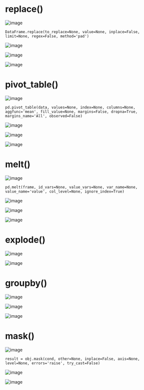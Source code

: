 
# replace()

![image](https://user-images.githubusercontent.com/60442877/232180537-0be487dc-4751-4d58-b2c1-937a06cf3171.png)

    DataFrame.replace(to_replace=None, value=None, inplace=False, limit=None, regex=False, method='pad')

![image](https://user-images.githubusercontent.com/60442877/232176264-2189d503-b864-41dc-acd2-505d8a79eef5.png)

![image](https://user-images.githubusercontent.com/60442877/232176758-d646d3fc-f10e-4ae8-ae0a-2118074b5066.png)

![image](https://user-images.githubusercontent.com/60442877/232176765-bf596cf6-7d0f-4ae0-a4d0-c9048e2f1866.png)


# pivot_table()

![image](https://user-images.githubusercontent.com/60442877/232179232-5eab8a3a-ba97-4a4b-a596-dbd7d7d052cf.png)

    pd.pivot_table(data, values=None, index=None, columns=None, aggfunc='mean', fill_value=None, margins=False, dropna=True, margins_name='All', observed=False)

![image](https://user-images.githubusercontent.com/60442877/232179268-ca85a104-08f4-46be-8b62-a7a22a93633d.png)

![image](https://user-images.githubusercontent.com/60442877/232179479-02368ad8-d252-4b93-8eff-1c60df3b600b.png)

![image](https://user-images.githubusercontent.com/60442877/232179486-642a9854-dcf5-4606-b363-775e8d95ffc7.png)

# melt()

![image](https://user-images.githubusercontent.com/60442877/232179567-05da3c43-8758-4072-ae68-4cf8fccdb7f1.png)

    pd.melt(frame, id_vars=None, value_vars=None, var_name=None, value_name='value', col_level=None, ignore_index=True)

![image](https://user-images.githubusercontent.com/60442877/232179577-773d1886-5469-416e-b056-ef2acd666e42.png)

![image](https://user-images.githubusercontent.com/60442877/232179674-112bd19c-40cf-4997-9a9b-ff1461f4ea7d.png)

![image](https://user-images.githubusercontent.com/60442877/232179681-37d6b5df-22a7-4763-a0b2-5ed31927f1b1.png)

# explode()

![image](https://user-images.githubusercontent.com/60442877/232358409-31e21916-7175-42b6-a444-4bb15b0d72c9.png)

![image](https://user-images.githubusercontent.com/60442877/232358422-0db7d10c-66d1-411d-bab2-ad0339125ba5.png)

# groupby()

![image](https://user-images.githubusercontent.com/60442877/232362951-3f1f77cb-a275-4c22-afed-02a46197382d.png)

![image](https://user-images.githubusercontent.com/60442877/232362978-fa4d4759-4303-4533-bbad-e5164747a204.png)

![image](https://user-images.githubusercontent.com/60442877/232362998-71ef99c1-e8ac-4bb5-bee5-a3dcc2fe3e74.png)

# mask()

![image](https://user-images.githubusercontent.com/60442877/232648727-349ef4a2-3f73-490b-af65-423c3b152acc.png)

    result = obj.mask(cond, other=None, inplace=False, axis=None, level=None, errors='raise', try_cast=False)
    
![image](https://user-images.githubusercontent.com/60442877/232648761-980f65ee-a1b6-4f02-94b6-4e7f519320e2.png)

![image](https://user-images.githubusercontent.com/60442877/232648991-9d794534-46c2-4ff2-87c5-0bca5505c3c1.png)






